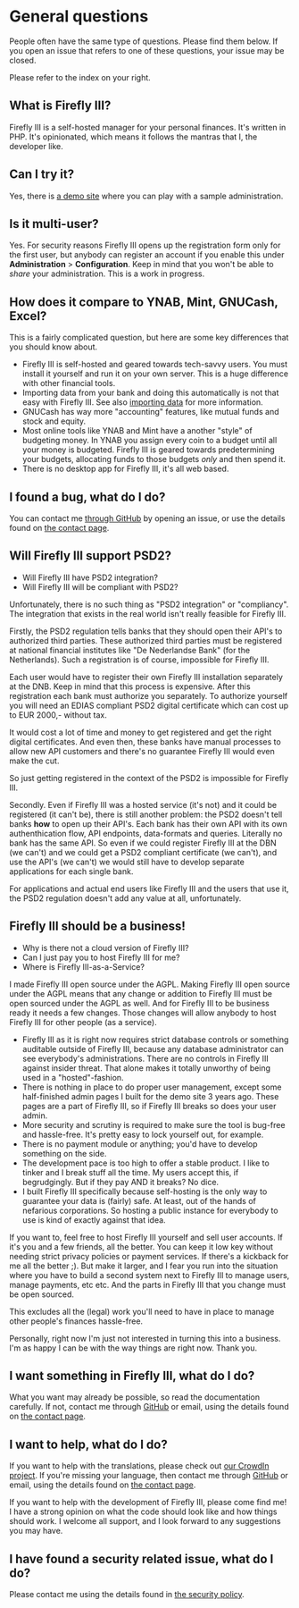 # General questions

People often have the same type of questions. Please find them below. If you open an issue that refers to one of these questions, your issue may be closed.

Please refer to the index on your right.

## What is Firefly III?

Firefly III is a self-hosted manager for your personal finances. It's written in PHP. It's opinionated, which means it follows the mantras that I, the developer like.

## Can I try it?

Yes, there is [a demo site](https://demo.firefly-iii.org/) where you can play with a sample administration.

## Is it multi-user?

Yes. For security reasons Firefly III opens up the registration form only for the first user, but anybody can register an account if you enable this under **Administration** &gt; **Configuration**. Keep in mind that you won't be able to _share_ your administration. This is a work in progress.

## How does it compare to YNAB, Mint, GNUCash, Excel?

This is a fairly complicated question, but here are some key differences that you should know about.

- Firefly III is self-hosted and geared towards tech-savvy users. You must install it yourself and run it on your own server. This is a huge difference with other financial tools.
- Importing data from your bank and doing this automatically is not that easy with Firefly III. See also [importing data](../importing-data/introduction.md) for more information.
- GNUCash has way more "accounting" features, like mutual funds and stock and equity.
- Most online tools like YNAB and Mint have a another "style" of budgeting money. In YNAB you assign every coin to a budget until all your money is budgeted. Firefly III is geared towards predetermining your budgets, allocating funds to those budgets *only* and then spend it.
- There is no desktop app for Firefly III, it's all web based.

## I found a bug, what do I do?

You can contact me [through GitHub](https://github.com/firefly-iii/firefly-iii/) by opening an issue, or use the details found on [the contact page](../other-pages/contact.md).

## Will Firefly III support PSD2?

* Will Firefly III have PSD2 integration?
* Will Firefly III will be compliant with PSD2?

Unfortunately, there is no such thing as "PSD2 integration" or "compliancy". The integration that exists in the real world isn't really feasible for Firefly III.

Firstly, the PSD2 regulation tells banks that they should open their API's to authorized third parties. These authorized third parties must be registered at national financial institutes like "De Nederlandse Bank" (for the Netherlands). Such a registration is of course, impossible for Firefly III.

Each user would have to register their own Firefly III installation separately at the DNB. Keep in mind that this process is expensive. After this registration each bank must authorize you separately. To authorize yourself you will need an EDIAS compliant PSD2 digital certificate which can cost up to EUR 2000,- without tax.

It would cost a lot of time and money to get registered and get the right digital certificates. And even then, these banks have manual processes to allow new API customers and there's no guarantee Firefly III would even make the cut.

So just getting registered in the context of the PSD2 is impossible for Firefly III.

Secondly. Even if Firefly III was a hosted service (it's not) and it could be registered (it can't be), there is still another problem: the PSD2 doesn't tell banks **how** to open up their API's. Each bank has their own API with its own authenthication flow, API endpoints, data-formats and queries. Literally no bank has the same API. So even if we could register Firefly III at the DBN (we can't) and we could get a PSD2 compliant certificate (we can't), and use the API's (we can't) we would still have to develop separate applications for each single bank.

For applications and actual end users like Firefly III and the users that use it, the PSD2 regulation doesn't add any value at all, unfortunately.

## Firefly III should be a business!

* Why is there not a cloud version of Firefly III?
* Can I just pay you to host Firefly III for me?
* Where is Firefly III-as-a-Service?

I made Firefly III open source under the AGPL. Making Firefly III open source under the AGPL means that any change or addition to Firefly III must be open sourced under the AGPL as well. And for Firefly III to be business ready it needs a few changes. Those changes will allow anybody to host Firefly III for other people (as a service).

* Firefly III as it is right now requires strict database controls or something auditable outside of Firefly III, because any database administrator can see everybody's administrations. There are no controls in Firefly III against insider threat. That alone makes it totally unworthy of being used in a "hosted"-fashion.
* There is nothing in place to do proper user management, except some half-finished admin pages I built for the demo site 3 years ago. These pages are a part of Firefly III, so if Firefly III breaks so does your user admin.
* More security and scrutiny is required to make sure the tool is bug-free and hassle-free. It's pretty easy to lock yourself out, for example.
* There is no payment module or anything; you'd have to develop something on the side.
* The development pace is too high to offer a stable product. I like to tinker and I break stuff all the time. My users accept this, if begrudgingly. But if they pay AND it breaks? No dice.
* I built Firefly III specifically because self-hosting is the only way to guarantee your data is (fairly) safe. At least, out of the hands of nefarious corporations. So hosting a public instance for everybody to use is kind of exactly against that idea.

If you want to, feel free to host Firefly III yourself and sell user accounts. If it's you and a few friends, all the better. You can keep it low key without needing strict privacy policies or payment services. If there's a kickback for me all the better ;). But make it larger, and I fear you run into the situation where you have to build a second system next to Firefly III to manage users, manage payments, etc etc. And the parts in Firefly III that you change must be open sourced. 

This excludes all the (legal) work you'll need to have in place to manage other people's finances hassle-free. 

Personally, right now I'm just not interested in turning this into a business. I'm as happy I can be with the way things are right now. Thank you.

## I want something in Firefly III, what do I do?

What you want may already be possible, so read the documentation carefully. If not, contact me through [GitHub](https://github.com/firefly-iii/firefly-iii/) or email, using the details found on [the contact page](../other-pages/contact.md).

## I want to help, what do I do?

If you want to help with the translations, please check out [our CrowdIn project](https://crowdin.com/project/firefly-iii). If you're missing your language, then contact me through [GitHub](https://github.com/firefly-iii/firefly-iii/) or email, using the details found on [the contact page](../other-pages/contact.md).

If you want to help with the development of Firefly III, please come find me! I have a strong opinion on what the code should look like and how things should work. I welcome all support, and I look forward to any suggestions you may have.

## I have found a security related issue, what do I do?

Please contact me using the details found in [the security policy](https://github.com/firefly-iii/firefly-iii/security/policy).

